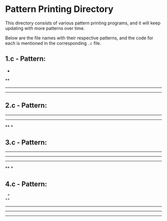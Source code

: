 # Pattern Printing Directory

This directory consists of various pattern printing programs, and it will keep updating with more patterns over time.

Below are the file names with their respective patterns, and the code for each is mentioned in the corresponding `.c` file.

## 1.c - Pattern:
*
**
***
****

## 2.c - Pattern: 
****
***
**
*

## 3.c - Pattern: 
*****
 ****
  ***
   **
    *

## 4.c - Pattern:
     *
    **
   ***
  ****
 *****
